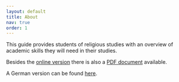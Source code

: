 ```yaml
---
layout: default
title: About
nav: true
order: 1
---
```


This guide provides students of religious studies with an overview of academic skills they will need in their studies.

Besides the [online version](contents) there is also a [PDF document](downloads/guide_to_academic_writing.pdf) available.

A German version can be found [here](/wissenschaftliches-arbeiten/). 
